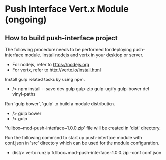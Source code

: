 # Push Interface Vert.x Module (ongoing)

## How to build push-interface project

The following procedure needs to be performed for deploying push-interface module.
Install nodejs and vertx in your desktop or server.
- For nodejs, refer to https://nodejs.org
- For vertx, refer to http://vertx.io/install.html

Install gulp related tasks by using npm.
- /> npm install --save-dev gulp gulp-zip gulp-uglify gulp-bower del vinyl-paths

Run 'gulp bower', 'gulp' to build a module distribution.
- /> gulp bower
- /> gulp

'fullbox~mod-push-interface~1.0.0.zip' file will be created in 'dist' directory.

Run the following command to start up push-interface module
with conf.json in 'src' directory which can be used for the module configuration.
- dist/> vertx runzip fullbox~mod-push-interface~1.0.0.zip -conf conf.json
